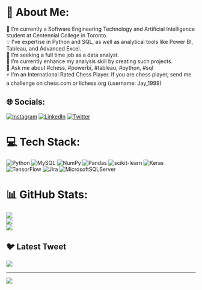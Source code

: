 # 💫 About Me:
🔭 I’m currently a Software Engineering Technology and Artificial Intelligence student at Centennial College in Toronto.<br>💡 I've expertise in Python and SQL, as well as analytical tools like Power BI, Tableau, and Advanced Excel. <br>🤝 I’m seeking a full time job as a data analyst.<br>🌱 I’m currently enhance my analysis skill by creating such projects.  <br>💬 Ask me about #chess, #powerbi, #tableau, #python, #sql <br>⚡ I'm an International Rated Chess Player. If you are chess player, send me a challenge on chess.com or lichess.org (username: Jay_1999)


## 🌐 Socials:
[![Instagram](https://img.shields.io/badge/Instagram-%23E4405F.svg?logo=Instagram&logoColor=white)](https://instagram.com/bhadreshwara_) 
[![LinkedIn](https://img.shields.io/badge/LinkedIn-%230077B5.svg?logo=linkedin&logoColor=white)](https://linkedin.com/in/bhadreshwara/) 
[![Twitter](https://img.shields.io/badge/Twitter-%231DA1F2.svg?logo=Twitter&logoColor=white)](https://twitter.com/bhadreshwara_) 

# 💻 Tech Stack:
![Python](https://img.shields.io/badge/python-3670A0?style=flat&logo=python&logoColor=ffdd54) ![MySQL](https://img.shields.io/badge/mysql-%2300f.svg?style=flat&logo=mysql&logoColor=white) ![NumPy](https://img.shields.io/badge/numpy-%23013243.svg?style=flat&logo=numpy&logoColor=white) ![Pandas](https://img.shields.io/badge/pandas-%23150458.svg?style=flat&logo=pandas&logoColor=white) ![scikit-learn](https://img.shields.io/badge/scikit--learn-%23F7931E.svg?style=flat&logo=scikit-learn&logoColor=white) ![Keras](https://img.shields.io/badge/Keras-%23D00000.svg?style=flat&logo=Keras&logoColor=white) ![TensorFlow](https://img.shields.io/badge/TensorFlow-%23FF6F00.svg?style=flat&logo=TensorFlow&logoColor=white) ![Jira](https://img.shields.io/badge/jira-%230A0FFF.svg?style=flat&logo=jira&logoColor=white) ![MicrosoftSQLServer](https://img.shields.io/badge/Microsoft%20SQL%20Sever-CC2927?style=flat&logo=microsoft%20sql%20server&logoColor=white)
# 📊 GitHub Stats:
![](https://github-readme-stats.vercel.app/api?username=Bhadreshwara&theme=dark&hide_border=false&include_all_commits=true&count_private=false)<br/>
![](https://github-readme-streak-stats.herokuapp.com/?user=Bhadreshwara&theme=dark&hide_border=false)<br/>
![](https://github-readme-stats.vercel.app/api/top-langs/?username=Bhadreshwara&theme=dark&hide_border=false&include_all_commits=true&count_private=false&layout=compact)

## 🐦 Latest Tweet
<!--[![](https://gtce.itsvg.in/api?username=https://twitter.com/bhadreshwara_)](https://github.com/VishwaGauravIn/github-twitter-card-embed)-->
<a href="https://github.com/VishwaGauravIn/github-twitter-card-embed"><img src="https://gtce.itsvg.in/api?username=bhadreshwara_&theme=github_dark&response=true&border=true&time=true&icon=default"/></a>

---
[![](https://visitcount.itsvg.in/api?id=Bhadreshwara&icon=0&color=1)](https://visitcount.itsvg.in)

